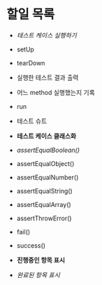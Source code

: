 # 할일 목록

- *테스트 케이스 실행하기*
- setUp
- tearDown
- 실행한 테스트 결과 출력
- 어느 method 실행했는지 기록
- run
- 테스트 슈트
- **테스트 케이스 클래스화**
- *assertEqualBoolean()*
- assertEqualObject()
- assertEqualNumber()
- assertEqualString()
- assertEqualArray()
- assertThrowError()
- fail()
- success()

- **진행중인 항목 표시**
- *완료된 항목 표시*
